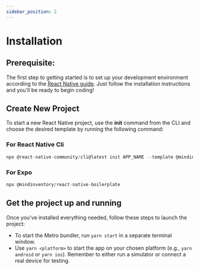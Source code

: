 ```yaml
---
sidebar_position: 2
---
```


# Installation

## Prerequisite:

The first step to getting started is to set up your development environment according to the [React Native guide](https://reactnative.dev/docs/environment-setup). Just follow the installation instructions and you'll be ready to begin coding!

## Create New Project

To start a new React Native project, use the **init** command from the CLI and choose the desired template by running the following command:

### For React Native Cli

```jsx title=">_ terminal"
npx @react-native-community/cli@latest init APP_NAME --template @mindinventory/react-native-boilerplate
```

### For Expo

```jsx title=">_ terminal"
npx @mindinventory/react-native-boilerplate
```

<!-- <br />
:::note
- Both commands will initialize a new React Native project with boilerplate code.
- The `npx react-native init` command uses the globally available react-native package to create a new React Native project.
- The `@react-native-community/cli` command is actively maintained, and CLI is recommended for creating React Native projects. It offers more features, bug fixes, and improvements.
::: -->



## Get the project up and running

Once you've installed everything needed, follow these steps to launch the project:

- To start the Metro bundler, run `yarn start` in a separate terminal window.
- Use `yarn <platform>` to start the app on your chosen platform (e.g., `yarn android` or `yarn ios`). Remember to either run a simulator or connect a real device for testing.
